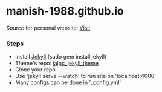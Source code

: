 # manish-1988.github.io

Source for personal website: <a href="http://manish-1988.github.io" target="_blank">Visit</a>

### Steps

* Install [Jekyll](http://jekyllrb.com/) (sudo gem install jekyll)
* Theme's repo: [jalpc_jekyll_theme
](https://github.com/Jack614/jalpc_jekyll_theme)
* Clone your repo
* Use 'jekyll serve --watch' to run site on 'localhost:4000'
* Many configs can be done in '_config.yml'